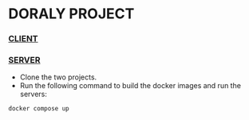 # DORALY PROJECT

### [CLIENT](https://github.com/poterasu1996/doraly-client)

### [SERVER](https://github.com/poterasu1996/doraly-server)

* Clone the two projects.
* Run the following command to build the docker images and run the servers:

```console
docker compose up
```
